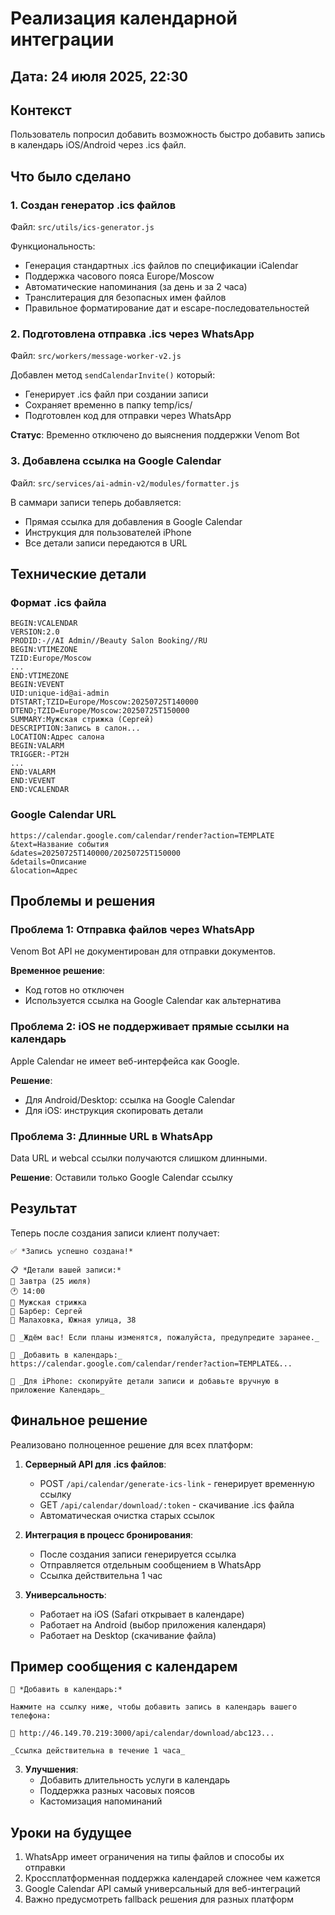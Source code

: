 # Реализация календарной интеграции

## Дата: 24 июля 2025, 22:30

## Контекст
Пользователь попросил добавить возможность быстро добавить запись в календарь iOS/Android через .ics файл.

## Что было сделано

### 1. Создан генератор .ics файлов
Файл: `src/utils/ics-generator.js`

Функциональность:
- Генерация стандартных .ics файлов по спецификации iCalendar
- Поддержка часового пояса Europe/Moscow
- Автоматические напоминания (за день и за 2 часа)
- Транслитерация для безопасных имен файлов
- Правильное форматирование дат и escape-последовательностей

### 2. Подготовлена отправка .ics через WhatsApp
Файл: `src/workers/message-worker-v2.js`

Добавлен метод `sendCalendarInvite()` который:
- Генерирует .ics файл при создании записи
- Сохраняет временно в папку temp/ics/
- Подготовлен код для отправки через WhatsApp

**Статус**: Временно отключено до выяснения поддержки Venom Bot

### 3. Добавлена ссылка на Google Calendar
Файл: `src/services/ai-admin-v2/modules/formatter.js`

В саммари записи теперь добавляется:
- Прямая ссылка для добавления в Google Calendar
- Инструкция для пользователей iPhone
- Все детали записи передаются в URL

## Технические детали

### Формат .ics файла
```ics
BEGIN:VCALENDAR
VERSION:2.0
PRODID:-//AI Admin//Beauty Salon Booking//RU
BEGIN:VTIMEZONE
TZID:Europe/Moscow
...
END:VTIMEZONE
BEGIN:VEVENT
UID:unique-id@ai-admin
DTSTART;TZID=Europe/Moscow:20250725T140000
DTEND;TZID=Europe/Moscow:20250725T150000
SUMMARY:Мужская стрижка (Сергей)
DESCRIPTION:Запись в салон...
LOCATION:Адрес салона
BEGIN:VALARM
TRIGGER:-PT2H
...
END:VALARM
END:VEVENT
END:VCALENDAR
```

### Google Calendar URL
```
https://calendar.google.com/calendar/render?action=TEMPLATE
&text=Название события
&dates=20250725T140000/20250725T150000
&details=Описание
&location=Адрес
```

## Проблемы и решения

### Проблема 1: Отправка файлов через WhatsApp
Venom Bot API не документирован для отправки документов.

**Временное решение**: 
- Код готов но отключен
- Используется ссылка на Google Calendar как альтернатива

### Проблема 2: iOS не поддерживает прямые ссылки на календарь
Apple Calendar не имеет веб-интерфейса как Google.

**Решение**:
- Для Android/Desktop: ссылка на Google Calendar
- Для iOS: инструкция скопировать детали

### Проблема 3: Длинные URL в WhatsApp
Data URL и webcal ссылки получаются слишком длинными.

**Решение**: Оставили только Google Calendar ссылку

## Результат

Теперь после создания записи клиент получает:
```
✅ *Запись успешно создана!*

📋 *Детали вашей записи:*
📅 Завтра (25 июля)
🕐 14:00
💇 Мужская стрижка
👤 Барбер: Сергей
📍 Малаховка, Южная улица, 38

💬 _Ждём вас! Если планы изменятся, пожалуйста, предупредите заранее._

📅 _Добавить в календарь:_
https://calendar.google.com/calendar/render?action=TEMPLATE&...

📱 _Для iPhone: скопируйте детали записи и добавьте вручную в приложение Календарь_
```

## Финальное решение

Реализовано полноценное решение для всех платформ:

1. **Серверный API для .ics файлов**:
   - POST `/api/calendar/generate-ics-link` - генерирует временную ссылку
   - GET `/api/calendar/download/:token` - скачивание .ics файла
   - Автоматическая очистка старых ссылок

2. **Интеграция в процесс бронирования**:
   - После создания записи генерируется ссылка
   - Отправляется отдельным сообщением в WhatsApp
   - Ссылка действительна 1 час

3. **Универсальность**:
   - Работает на iOS (Safari открывает в календаре)
   - Работает на Android (выбор приложения календаря)
   - Работает на Desktop (скачивание файла)

## Пример сообщения с календарем

```
📅 *Добавить в календарь:*

Нажмите на ссылку ниже, чтобы добавить запись в календарь вашего телефона:

🔗 http://46.149.70.219:3000/api/calendar/download/abc123...

_Ссылка действительна в течение 1 часа_
```

3. **Улучшения**:
   - Добавить длительность услуги в календарь
   - Поддержка разных часовых поясов
   - Кастомизация напоминаний

## Уроки на будущее

1. WhatsApp имеет ограничения на типы файлов и способы их отправки
2. Кроссплатформенная поддержка календарей сложнее чем кажется
3. Google Calendar API самый универсальный для веб-интеграций
4. Важно предусмотреть fallback решения для разных платформ